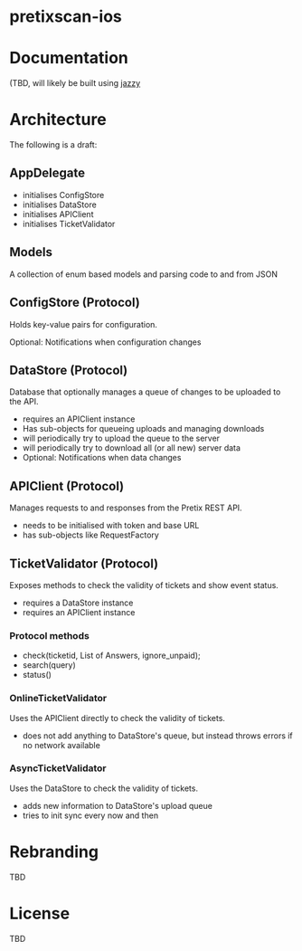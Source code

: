 # pretixscan-ios

# Documentation
(TBD, will likely be built using [jazzy](https://github.com/realm/jazzy)

# Architecture
The following is a draft:

## AppDelegate
- initialises ConfigStore
- initialises DataStore
- initialises APIClient
- initialises TicketValidator

## Models
A collection of enum based models and parsing code to and from JSON

## ConfigStore (Protocol)
Holds key-value pairs for configuration.

Optional: Notifications when configuration changes

## DataStore (Protocol)
Database that optionally manages a queue of changes to be uploaded to the API.

- requires an APIClient instance 
- Has sub-objects for queueing uploads and managing downloads
- will periodically try to upload the queue to the server 
- will periodically try to download all (or all new) server data
- Optional: Notifications when data changes

## APIClient (Protocol)
Manages requests to and responses from the Pretix REST API.
 
- needs to be initialised with token and base URL
- has sub-objects like RequestFactory

## TicketValidator (Protocol)
Exposes methods to check the validity of tickets and show event status.

- requires a DataStore instance
- requires an APIClient instance

### Protocol methods
- check(ticketid, List of Answers, ignore_unpaid);
- search(query)
- status() 

### OnlineTicketValidator
Uses the APIClient directly to check the validity of tickets.

- does not add anything to DataStore's queue, but instead throws errors if no network available

### AsyncTicketValidator
Uses the DataStore to check the validity of tickets. 

- adds new information to DataStore's upload queue
- tries to init sync every now and then

# Rebranding 
TBD

# License 
TBD